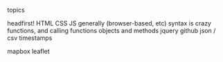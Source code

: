 
topics

headfirst!
HTML
CSS
JS generally (browser-based, etc)
    syntax is crazy
    functions, and calling functions
    objects and methods
jquery
github
json / csv
timestamps

mapbox
leaflet